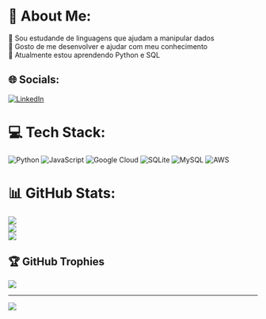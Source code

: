# 💫 About Me:
🔭 Sou estudande de linguagens que ajudam a manipular dados<br>👯 Gosto de me desenvolver e ajudar com meu conhecimento<br>🌱 Atualmente estou aprendendo Python e SQL


## 🌐 Socials:
[![LinkedIn](https://img.shields.io/badge/LinkedIn-%230077B5.svg?logo=linkedin&logoColor=white)](https://linkedin.com/in/gabriel-silva-490876173) 

# 💻 Tech Stack:
![Python](https://img.shields.io/badge/python-3670A0?style=for-the-badge&logo=python&logoColor=ffdd54) ![JavaScript](https://img.shields.io/badge/javascript-%23323330.svg?style=for-the-badge&logo=javascript&logoColor=%23F7DF1E) ![Google Cloud](https://img.shields.io/badge/Google%20Cloud-%234285F4.svg?style=for-the-badge&logo=google-cloud&logoColor=white) ![SQLite](https://img.shields.io/badge/sqlite-%2307405e.svg?style=for-the-badge&logo=sqlite&logoColor=white) ![MySQL](https://img.shields.io/badge/mysql-%2300f.svg?style=for-the-badge&logo=mysql&logoColor=white) ![AWS](https://img.shields.io/badge/AWS-%23FF9900.svg?style=for-the-badge&logo=amazon-aws&logoColor=white)
# 📊 GitHub Stats:
![](https://github-readme-stats.vercel.app/api?username=GabrielFSiIva&theme=dark&hide_border=false&include_all_commits=false&count_private=false)<br/>
![](https://github-readme-streak-stats.herokuapp.com/?user=GabrielFSiIva&theme=dark&hide_border=false)<br/>
![](https://github-readme-stats.vercel.app/api/top-langs/?username=GabrielFSiIva&theme=dark&hide_border=false&include_all_commits=false&count_private=false&layout=compact)

## 🏆 GitHub Trophies
![](https://github-profile-trophy.vercel.app/?username=GabrielFSiIva&theme=onedark&no-frame=false&no-bg=false&margin-w=4)

---
[![](https://visitcount.itsvg.in/api?id=GabrielFSiIva&icon=0&color=0)](https://visitcount.itsvg.in)

<!-- Proudly created with GPRM ( https://gprm.itsvg.in ) -->